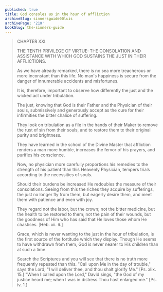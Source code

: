 ```yaml
---
published: true
title: God consoles us in the hour of affliction
archiveSlug: sinnersguide00luis
archivePage: '210'
bookSlug: the-sinners-guide
---
```


> CHAPTER XXI.
>
> THE TENTH PRIVILEGE OF VIRTUE: THE CONSOLATION AND ASSISTANCE WITH WHICH GOD SUSTAINS THE JUST IN THEIR AFFLICTIONS.
>
> As we have already remarked, there is no sea more treacherous or more inconstant than this life. No man's happiness is secure from the danger of innumerable accidents and misfortunes.
>
> It is, therefore, important to observe how differently the just and the wicked act under tribulation.
>
> The just, knowing that God is their Father and the Physician of their souls, submissively and generously accept as the cure for their infirmities the bitter chalice of suffering.
>
> They look on tribulation as a file in the hands of their Maker to remove the rust of sin from their souls, and to restore them to their original purity and brightness.
>
> They have learned in the school of the Divine Master that affliction renders a man more humble, increases the fervor of his prayers, and purifies his conscience.
>
> Now, no physician more carefully proportions his remedies to the strength of his patient than this Heavenly Physician, tempers trials according to the necessities of souls.
>
> Should their burdens be increased He redoubles the measure of their consolations. Seeing from this the riches they acquire by sufferings, the just no longer fly from them, but eagerly desire them, and meet them with patience and even with joy.
>
> They regard not the labor, but the crown; not the bitter medicine, but the health to be restored to them; not the pain of their wounds, but the goodness of Him who has said that He loves those whom He chastises. [Heb. xii. 6.]
>
> Grace, which is never wanting to the just in the hour of tribulation, is the first source of the fortitude which they display. Though He seems to have withdrawn from them, God is never nearer to His children than at such a time.
>
> Search the Scriptures and you will see that there is no truth more frequently repeated than this. "Call upon Me in the day of trouble," says the Lord; "I will deliver thee, and thou shalt glorify Me." [Ps. xlix. 15.] "When I called upon the Lord," David sings, "the God of my justice heard me; when I was in distress Thou hast enlarged me." [Ps. iv. 1.]
